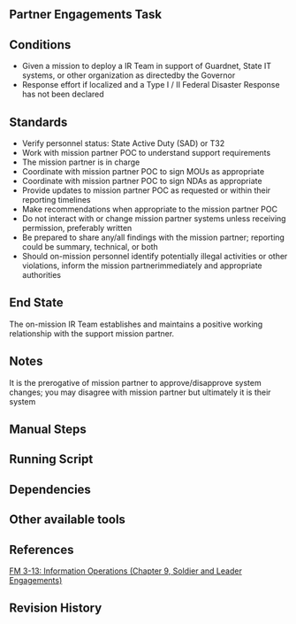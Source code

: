 ## Partner Engagements Task  


## Conditions  
* Given a mission to deploy a IR Team in support of Guardnet, State IT systems, or other organization as directedby the Governor  
* Response effort if localized and a Type I / II Federal Disaster Response has not been declared  


## Standards  
* Verify personnel status: State Active Duty (SAD) or T32  
* Work with mission partner POC to understand support requirements  
* The mission partner is in charge  
* Coordinate with mission partner POC to sign MOUs as appropriate  
* Coordinate with mission partner POC to sign NDAs as appropriate  
* Provide updates to mission partner POC as requested or within their reporting timelines  
* Make recommendations when appropriate to the mission partner POC  
* Do not interact with or change mission partner systems unless receiving permission, preferably written  
* Be prepared to share any/all findings with the mission partner; reporting could be summary, technical, or both  
* Should on-mission personnel identify potentially illegal activities or other violations, inform the mission partnerimmediately and appropriate authorities  


## End State  
The on-mission IR Team establishes and maintains a positive working relationship with the support mission partner.  


## Notes  
It is the prerogative of mission partner to approve/disapprove system changes; you may disagree with mission partner but ultimately it is their system  


## Manual Steps  


## Running Script  


## Dependencies  


## Other available tools  


## References  
[FM 3-13: Information Operations (Chapter 9, Soldier and Leader Engagements)](http://www.apd.army.mil/epubs/DR_pubs/DR_a/pdf/web/FM%203-13%20FINAL%20WEB.pdf)  


## Revision History
